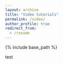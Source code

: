 ```yaml
---
layout: archive
title: "Video tutorials"
permalink: /video/
author_profile: true
redirect_from:
  - /resume
---
```


{% include base_path %}

test